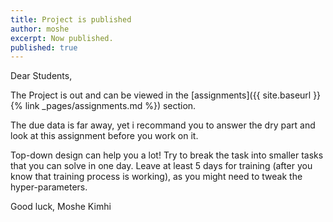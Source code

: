 ```yaml
---
title: Project is published
author: moshe
excerpt: Now published.
published: true
---
```


Dear Students,

The Project is out and can be viewed in the [assignments]({{
site.baseurl }}{% link _pages/assignments.md %}) section.

The due data is far away, yet i recommand you to answer the dry part and look at this assignment before you work on it.

Top-down design can help you a lot! Try to break the task into smaller tasks that you can solve in one day.
Leave at least 5 days for training (after you know that training process is working), as you might need to tweak the hyper-parameters.

 
 Good luck,
 Moshe Kimhi
